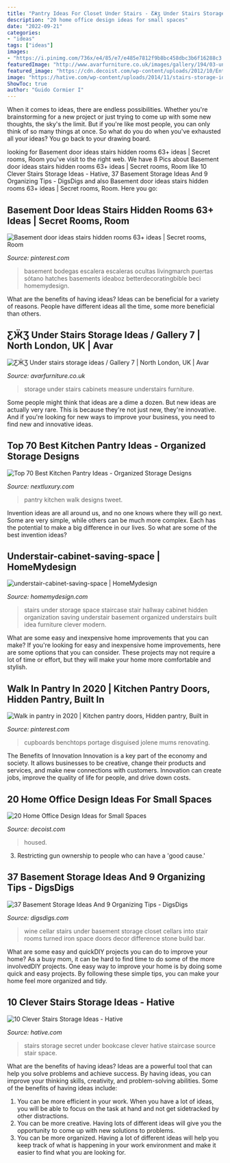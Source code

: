 ```yaml
---
title: "Pantry Ideas For Closet Under Stairs - Ƹӝʒ Under Stairs Storage Ideas / Gallery 7"
description: "20 home office design ideas for small spaces"
date: "2022-09-21"
categories:
- "ideas"
tags: ["ideas"]
images:
- "https://i.pinimg.com/736x/e4/85/e7/e485e7812f9b8bc458dbc3b6f16288c3.jpg"
featuredImage: "http://www.avarfurniture.co.uk/images/gallery/194/03-under-stairs-storage-made-to-measure-cabinets-gallery-5.jpg"
featured_image: "https://cdn.decoist.com/wp-content/uploads/2012/10/Entire-home-work-station-housed-in-a-pretty-pink-closet.jpg"
image: "https://hative.com/wp-content/uploads/2014/11/stairs-storage-ideas/3-secret-bookcase-under-stairs.jpg"
ShowToc: true
author: "Guido Cormier I"
---
```



When it comes to ideas, there are endless possibilities. Whether you're brainstorming for a new project or just trying to come up with some new thoughts, the sky's the limit. But if you're like most people, you can only think of so many things at once. So what do you do when you've exhausted all your ideas? You go back to your drawing board.

	

		
looking for Basement door ideas stairs hidden rooms 63+ ideas | Secret rooms, Room you've visit to the right web. We have 8 Pics about Basement door ideas stairs hidden rooms 63+ ideas | Secret rooms, Room like 10 Clever Stairs Storage Ideas - Hative, 37 Basement Storage Ideas And 9 Organizing Tips - DigsDigs and also Basement door ideas stairs hidden rooms 63+ ideas | Secret rooms, Room. Here you go:
		
    
## Basement Door Ideas Stairs Hidden Rooms 63+ Ideas | Secret Rooms, Room

<img loading=lazy src="https://i.pinimg.com/736x/e4/85/e7/e485e7812f9b8bc458dbc3b6f16288c3.jpg" onerror="this.onerror=null;this.src='https://tse2.mm.bing.net/th?id=OIP.QSa9g9CTsWY9ALzsZeTEgwAAAA&amp;pid=15.1';" alt="Basement door ideas stairs hidden rooms 63+ ideas | Secret rooms, Room">

_Source: pinterest.com_

>basement bodegas escalera escaleras ocultas livingmarch puertas sótano hatches basements ideaboz betterdecoratingbible beci homemydesign. 

	

What are the benefits of having ideas?
Ideas can be beneficial for a variety of reasons. People have different ideas all the time, some more beneficial than others.

    
## ƸӜƷ Under Stairs Storage Ideas / Gallery 7 | North London, UK | Avar

<img loading=lazy src="http://www.avarfurniture.co.uk/images/gallery/194/03-under-stairs-storage-made-to-measure-cabinets-gallery-5.jpg" onerror="this.onerror=null;this.src='https://tse2.mm.bing.net/th?id=OIP.TekKQkObh6lr0cOLyuvJvQHaLH&amp;pid=15.1';" alt="ƸӜƷ Under stairs storage ideas / Gallery 7 | North London, UK | Avar">

_Source: avarfurniture.co.uk_

>storage under stairs cabinets measure understairs furniture. 

	

Some people might think that ideas are a dime a dozen. But new ideas are actually very rare. This is because they're not just new, they're innovative. And if you're looking for new ways to improve your business, you need to find new and innovative ideas.

    
## Top 70 Best Kitchen Pantry Ideas - Organized Storage Designs

<img loading=lazy src="http://nextluxury.com/wp-content/uploads/walk-in-kitchen-pantry-idea-inspiration.jpg" onerror="this.onerror=null;this.src='https://tse2.mm.bing.net/th?id=OIP.QyYP0-nP5Rxr45Fyv91fKgAAAA&amp;pid=15.1';" alt="Top 70 Best Kitchen Pantry Ideas - Organized Storage Designs">

_Source: nextluxury.com_

>pantry kitchen walk designs tweet. 

	

Invention ideas are all around us, and no one knows where they will go next. Some are very simple, while others can be much more complex. Each has the potential to make a big difference in our lives. So what are some of the best invention ideas?

    
## Understair-cabinet-saving-space | HomeMydesign

<img loading=lazy src="https://homemydesign.com/wp-content/uploads/2014/04/understair-cabinet-saving-space.jpg" onerror="this.onerror=null;this.src='https://tse1.mm.bing.net/th?id=OIP.CO5IHHJ_7hR9YrZDsuWlJwHaLT&amp;pid=15.1';" alt="understair-cabinet-saving-space | HomeMydesign">

_Source: homemydesign.com_

>stairs under storage space staircase stair hallway cabinet hidden organization saving understair basement organized understairs built idea furniture clever modern. 

	

What are some easy and inexpensive home improvements that you can make?
If you're looking for easy and inexpensive home improvements, here are some options that you can consider. These projects may not require a lot of time or effort, but they will make your home more comfortable and stylish.

    
## Walk In Pantry In 2020 | Kitchen Pantry Doors, Hidden Pantry, Built In

<img loading=lazy src="https://i.pinimg.com/736x/a8/b7/27/a8b72789e462989f8b392f13dc615201.jpg" onerror="this.onerror=null;this.src='https://tse2.mm.bing.net/th?id=OIP.UVf8nQuU3_iig3DKI3PdpAHaJ4&amp;pid=15.1';" alt="Walk in pantry in 2020 | Kitchen pantry doors, Hidden pantry, Built in">

_Source: pinterest.com_

>cupboards benchtops portage disguised jolene mums renovating. 

	

The Benefits of Innovation
Innovation is a key part of the economy and society. It allows businesses to be creative, change their products and services, and make new connections with customers. Innovation can create jobs, improve the quality of life for people, and drive down costs.

    
## 20 Home Office Design Ideas For Small Spaces

<img loading=lazy src="https://cdn.decoist.com/wp-content/uploads/2012/10/Entire-home-work-station-housed-in-a-pretty-pink-closet.jpg" onerror="this.onerror=null;this.src='https://tse3.mm.bing.net/th?id=OIP.M8zJma6pf9gEjQaHn_O-FwHaJ-&amp;pid=15.1';" alt="20 Home Office Design Ideas for Small Spaces">

_Source: decoist.com_

>housed. 

	

3. Restricting gun ownership to people who can have a 'good cause.'

    
## 37 Basement Storage Ideas And 9 Organizing Tips - DigsDigs

<img loading=lazy src="https://www.digsdigs.com/photos/2016/06/basement-storage-ideas-10.jpg" onerror="this.onerror=null;this.src='https://tse1.mm.bing.net/th?id=OIP.pPgoBPRxdI_lGJ0O2exYowHaJ4&amp;pid=15.1';" alt="37 Basement Storage Ideas And 9 Organizing Tips - DigsDigs">

_Source: digsdigs.com_

>wine cellar stairs under basement storage closet cellars into stair rooms turned iron space doors decor difference stone build bar. 

	

What are some easy and quickDIY projects you can do to improve your home?
As a busy mom, it can be hard to find time to do some of the more involvedDIY projects. One easy way to improve your home is by doing some quick and easy projects. By following these simple tips, you can make your home feel more organized and tidy.

    
## 10 Clever Stairs Storage Ideas - Hative

<img loading=lazy src="https://hative.com/wp-content/uploads/2014/11/stairs-storage-ideas/3-secret-bookcase-under-stairs.jpg" onerror="this.onerror=null;this.src='https://tse3.mm.bing.net/th?id=OIP.pcRJdmwGkNVwAtDFS_2-aAAAAA&amp;pid=15.1';" alt="10 Clever Stairs Storage Ideas - Hative">

_Source: hative.com_

>stairs storage secret under bookcase clever hative staircase source stair space. 

	

What are the benefits of having ideas?
Ideas are a powerful tool that can help you solve problems and achieve success. By having ideas, you can improve your thinking skills, creativity, and problem-solving abilities. Some of the benefits of having ideas include: 
1) You can be more efficient in your work. When you have a lot of ideas, you will be able to focus on the task at hand and not get sidetracked by other distractions. 
2) You can be more creative. Having lots of different ideas will give you the opportunity to come up with new solutions to problems. 
3) You can be more organized. Having a lot of different ideas will help you keep track of what is happening in your work environment and make it easier to find what you are looking for.


